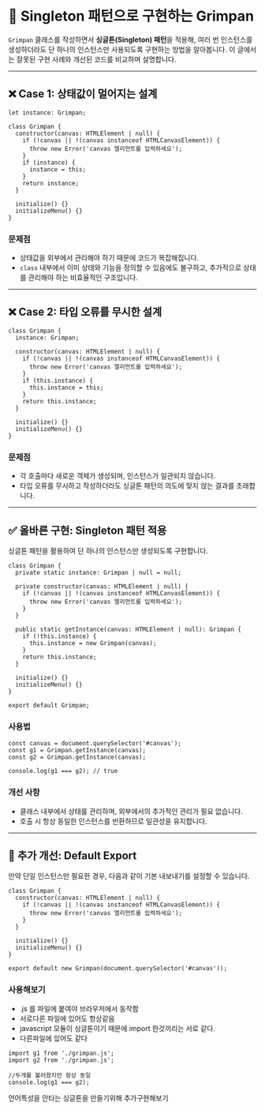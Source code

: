 # 🎨 Singleton 패턴으로 구현하는 Grimpan

`Grimpan` 클래스를 작성하면서 **싱글톤(Singleton) 패턴**을 적용해, 여러 번 인스턴스를 생성하더라도 단 하나의 인스턴스만 사용되도록 구현하는 방법을 알아봅니다. 이 글에서는 잘못된 구현 사례와 개선된 코드를 비교하며 설명합니다.

---

## ❌ Case 1: 상태값이 멀어지는 설계

```tsx
let instance: Grimpan;

class Grimpan {
  constructor(canvas: HTMLElement | null) {
    if (!canvas || !(canvas instanceof HTMLCanvasElement)) {
      throw new Error('canvas 엘리먼트를 입력하세요');
    }
    if (instance) {
      instance = this;
    }
    return instance;
  }

  initialize() {}
  initializeMenu() {}
}
```

### 문제점

- 상태값을 외부에서 관리해야 하기 때문에 코드가 복잡해집니다.
- `class` 내부에서 이미 상태와 기능을 정의할 수 있음에도 불구하고, 추가적으로 상태를 관리해야 하는 비효율적인 구조입니다.

---

## ❌ Case 2: 타입 오류를 무시한 설계

```tsx
class Grimpan {
  instance: Grimpan;

  constructor(canvas: HTMLElement | null) {
    if (!canvas || !(canvas instanceof HTMLCanvasElement)) {
      throw new Error('canvas 엘리먼트를 입력하세요');
    }
    if (this.instance) {
      this.instance = this;
    }
    return this.instance;
  }

  initialize() {}
  initializeMenu() {}
}
```

### 문제점

- 각 호출마다 새로운 객체가 생성되며, 인스턴스가 일관되지 않습니다.
- 타입 오류를 무시하고 작성하더라도 싱글톤 패턴의 의도에 맞지 않는 결과를 초래합니다.

---

## ✅ 올바른 구현: Singleton 패턴 적용

싱글톤 패턴을 활용하여 단 하나의 인스턴스만 생성되도록 구현합니다.

```tsx
class Grimpan {
  private static instance: Grimpan | null = null;

  private constructor(canvas: HTMLElement | null) {
    if (!canvas || !(canvas instanceof HTMLCanvasElement)) {
      throw new Error('canvas 엘리먼트를 입력하세요');
    }
  }

  public static getInstance(canvas: HTMLElement | null): Grimpan {
    if (!this.instance) {
      this.instance = new Grimpan(canvas);
    }
    return this.instance;
  }

  initialize() {}
  initializeMenu() {}
}

export default Grimpan;
```

### 사용법

```tsx
const canvas = document.querySelector('#canvas');
const g1 = Grimpan.getInstance(canvas);
const g2 = Grimpan.getInstance(canvas);

console.log(g1 === g2); // true
```

### 개선 사항

- 클래스 내부에서 상태를 관리하며, 외부에서의 추가적인 관리가 필요 없습니다.
- 호출 시 항상 동일한 인스턴스를 반환하므로 일관성을 유지합니다.

---

## 🌟 추가 개선: Default Export

만약 단일 인스턴스만 필요한 경우, 다음과 같이 기본 내보내기를 설정할 수 있습니다.

```tsx
class Grimpan {
  constructor(canvas: HTMLElement | null) {
    if (!canvas || !(canvas instanceof HTMLCanvasElement)) {
      throw new Error('canvas 엘리먼트를 입력하세요');
    }
  }

  initialize() {}
  initializeMenu() {}
}

export default new Grimpan(document.querySelector('#canvas'));
```

### 사용해보기

- .js 를 파일에 붙여야 브라우저에서 동작함
- 서로다른 파일에 있어도 항상같음
- javascript 모듈이 싱글톤이기 때문에 import 한것끼리는 서로 같다.
- 다른파일에 있어도 같다

```tsx
import g1 from './grimpan.js';
import g2 from './grimpan.js';

//두개를 불러왔지만 항상 동일
console.log(g1 === g2);
```

언어특성을 안타는 싱글톤을 만들기위해 추가구현해보기
